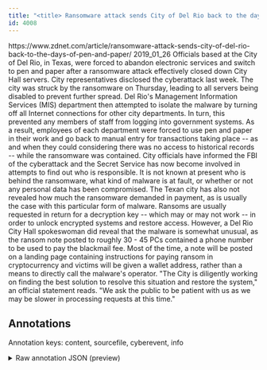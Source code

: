 ```yaml
---
title: "<title> Ransomware attack sends City of Del Rio back to the days of pen and paper </title>"
id: 4008
---
```


<title> Ransomware attack sends City of Del Rio back to the days of pen and paper </title>
<source> https://www.zdnet.com/article/ransomware-attack-sends-city-of-del-rio-back-to-the-days-of-pen-and-paper/ </source>
<date> 2019_01_26 </date>
<text>
Officials based at the City of Del Rio, in Texas, were forced to abandon electronic services and switch to pen and paper after a ransomware attack effectively closed down City Hall servers.
City representatives disclosed the cyberattack last week. The city was struck by the ransomware on Thursday, leading to all servers being disabled to prevent further spread.
Del Rio's Management Information Services (MIS) department then attempted to isolate the malware by turning off all Internet connections for other city departments.
In turn, this prevented any members of staff from logging into government systems.
As a result, employees of each department were forced to use pen and paper in their work and go back to manual entry for transactions taking place -- as and when they could considering there was no access to historical records -- while the ransomware was contained.
City officials have informed the FBI of the cyberattack and the Secret Service has now become involved in attempts to find out who is responsible.
It is not known at present who is behind the ransomware, what kind of malware is at fault, or whether or not any personal data has been compromised.
The Texan city has also not revealed how much the ransomware demanded in payment, as is usually the case with this particular form of malware. Ransoms are usually requested in return for a decryption key -- which may or may not work -- in order to unlock encrypted systems and restore access.
However, a Del Rio City Hall spokeswoman did reveal that the malware is somewhat unusual, as the ransom note posted to roughly 30 - 45 PCs contained a phone number to be used to pay the blackmail fee.
Most of the time, a note will be posted on a landing page containing instructions for paying ransom in cryptocurrency and victims will be given a wallet address, rather than a means to directly call the malware's operator.
"The City is diligently working on finding the best solution to resolve this situation and restore the system," an official statement reads. "We ask the public to be patient with us as we may be slower in processing requests at this time."
</text>



## Annotations

Annotation keys: content, sourcefile, cyberevent, info

<details>
<summary>Raw annotation JSON (preview)</summary>

```json
{
  "content": "Officials based at the City of Del Rio, in Texas, were forced to abandon electronic services and switch to pen and paper after a ransomware attack effectively closed down City Hall servers. City representatives disclosed the cyberattack last week. The city was struck by the ransomware on Thursday, leading to all servers being disabled to prevent further spread. Del Rio's Management Information Services (MIS) department then attempted to isolate the malware by turning off all Internet connections for other city departments. In turn, this prevented any members of staff from logging into government systems. As a result, employees of each department were forced to use pen and paper in their work and go back to manual entry for transactions taking place -- as and when they could considering there was no access to historical records -- while the ransomware was contained. City officials have informed the FBI of the cyberattack and the Secret Service has now become involved in attempts to find out who is responsible. It is not known at present who is behind the ransomware, what kind of malware is at fault, or whether or not any personal data has been compromised. The Texan city has also not revealed how much the ransomware demanded in payment, as is usually the case with this particular form of malware. Ransoms are usually requested in return for a decryption key -- which may or may not work -- in order to unlock encrypted systems and restore access. However, a Del Rio City Hall spokeswoman did reveal that the malware is somewhat unusual, as the ransom note posted to roughly 30 - 45 PCs contained a phone number to be used to pay the blackmail fee. Most of the time, a note will be posted on a landing page containing instructions for paying ransom in cryptocurrency and victims will be given a wallet address, rather than a means to directly call the malware's operator. \"The City is diligently working on finding the best solution to resolve this situation and restore the system,\" an official statement reads. \"We ask the public to be patient with us as we may be slower in processing requests at this time.\"",
  "sourcefile": "4008.txt",
  "cyberevent": {
    "hopper": [
      {
        "index": 0,
        "relation": "Same",
        "events": [
          {
            "index": "E1",
            "type": "Attack",
            "realis": "Actual",
            "nugget": {
              "startOffset": 129,
              "index": "T1",
              "endOffset": 146,
              "text": "ransomware attack"
            },
            "argument": [
              {
                "index": "T2",
                "text": "City Hall servers",
                "endOffset": 188,
                "role": {
                  "type": "Victim"
                },
                "startOffset": 171,
                "type": "System"
              },
              {
                "index": "T5",
                "external_reference": {
                  "dbpediaURI": "http://dbpedia.org/resource/Texas",
                  "wikidataid": "Q1439"
                },
                "endOffset": 48,
                "role": {
                  "type": "Place"
                },
                "text": "Texas",
                "startOffset": 43,
                "type": "GPE"
              },
              {
                "index": "T3",
                "text": "City of Del Rio",
                "endOffset": 38,
                "role": {
                  "type": "Victim"
                },
                "startOffset": 23,
                "type": "Organization"
              },
              {
                "index": "T4",
                "text": "Officials",
                "endOffset": 9,
                "role": {
                  "type": "Attacker"
                },
                "startOffset": 0,
                "type": "Person"
              }
            ],
            "subtype": "Ransom"
          },
          {
            "index": "E2"
```
</details>
